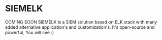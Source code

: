 # SIEMELK

COMING SOON
SIEMELK is a SIEM solution based on ELK stack with many added alternative application's and customization's. It's open-source and powerful, You will see :)
